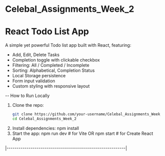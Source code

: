 # Celebal_Assignments_Week_2
# React Todo List App

A simple yet powerful Todo list app built with React, featuring:
- Add, Edit, Delete Tasks
- Completion toggle with clickable checkbox
- Filtering: All / Completed / Incomplete 
- Sorting: Alphabetical, Completion Status
- Local Storage persistence
- Form input validation
- Custom styling with responsive layout



-- How to Run Locally

1. Clone the repo:
   ```bash
   git clone https://github.com/your-username/Celebal_Assignments_Week_2.git
   cd Celebal_Assignments_Week_2

2. Install dependencies:
   npm install
3. Start the app:
   npm run dev  # for Vite
   OR
   npm start    # for Create React App

|------------------------------------------------------------|
